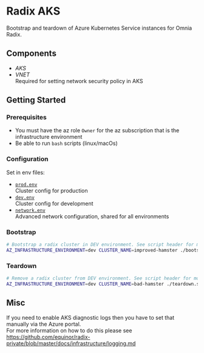 # Radix AKS

Bootstrap and teardown of Azure Kubernetes Service instances for Omnia Radix.

## Components

- _AKS_
- _VNET_  
  Required for setting network security policy in AKS

## Getting Started

### Prerequisites

- You must have the az role `Owner` for the az subscription that is the infrastructure environment
- Be able to run `bash` scripts (linux/macOs)

### Configuration

Set in env files:
- [`prod.env` ](./prod.env)  
  Cluster config for production
- [`dev.env`](./dev.env)  
  Cluster config for development
- [`network.env`](./network.env)  
  Advanced network configuration, shared for all environments

### Bootstrap

```sh
# Bootstrap a radix cluster in DEV environment. See script header for more info on usage.
AZ_INFRASTRUCTURE_ENVIRONMENT=dev CLUSTER_NAME=improved-hamster ./bootstrap.sh
```

### Teardown

```sh
# Remove a radix cluster from DEV environment. See script header for more info on usage.
AZ_INFRASTRUCTURE_ENVIRONMENT=dev CLUSTER_NAME=bad-hamster ./teardown.sh
```

## Misc

If you need to enable AKS diagnostic logs then you have to set that manually via the Azure portal.  
For more information on how to do this please see https://github.com/equinor/radix-private/blob/master/docs/infrastructure/logging.md